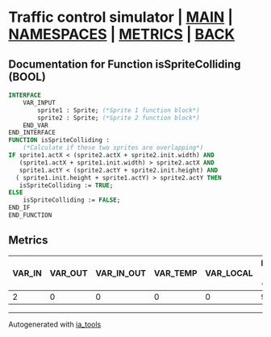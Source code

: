 # Traffic control simulator | [MAIN] | [NAMESPACES] | [METRICS] | [BACK]  

## Documentation for Function isSpriteColliding (BOOL)  

```pascal
INTERFACE
    VAR_INPUT
        sprite1 : Sprite; (*Sprite 1 function block*)
        sprite2 : Sprite; (*Sprite 2 function block*)
    END_VAR
END_INTERFACE
FUNCTION isSpriteColliding :
    (*Calculate if these two sprites are overlapping*)
IF sprite1.actX < (sprite2.actX + sprite2.init.width) AND
   (sprite1.actX + sprite1.init.width) > sprite2.actX AND
   sprite1.actY < (sprite2.actY + sprite2.init.height) AND
  ( sprite1.init.height + sprite1.actY) > sprite2.actY THEN
   isSpriteColliding := TRUE;
ELSE
	isSpriteColliding := FALSE;
END_IF
END_FUNCTION
```

## Metrics  

| VAR_IN | VAR_OUT | VAR_IN_OUT | VAR_TEMP | VAR_LOCAL | Lines of code | Maintainable size |
| ------ | ------- | ---------- | --------- | -------- | ------------- | ----------------- |
| 2 | 0 | 0 | 0 | 0 | 9 | 13 |  

---
Autogenerated with [ia_tools](https://github.com/tkucic/ia_tools)  

[MAIN]: ../../../../index_st.md
[NAMESPACES]: ../../nsList_st.md
[METRICS]: ../../../metrics_st.md
[BACK]: ../nsMain_st.md
